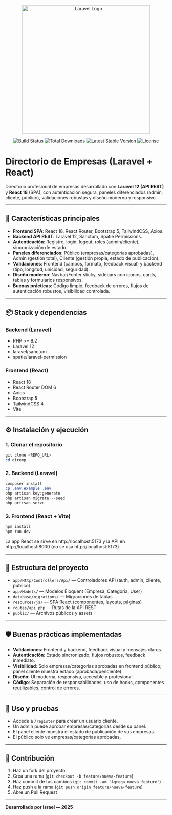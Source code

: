 <p align="center"><a href="https://laravel.com" target="_blank"><img src="https://raw.githubusercontent.com/laravel/art/master/logo-lockup/5%20SVG/2%20CMYK/1%20Full%20Color/laravel-logolockup-cmyk-red.svg" width="400" alt="Laravel Logo"></a></p>

<p align="center">
<a href="https://github.com/laravel/framework/actions"><img src="https://github.com/laravel/framework/workflows/tests/badge.svg" alt="Build Status"></a>
<a href="https://packagist.org/packages/laravel/framework"><img src="https://img.shields.io/packagist/dt/laravel/framework" alt="Total Downloads"></a>
<a href="https://packagist.org/packages/laravel/framework"><img src="https://img.shields.io/packagist/v/laravel/framework" alt="Latest Stable Version"></a>
<a href="https://packagist.org/packages/laravel/framework"><img src="https://img.shields.io/packagist/l/laravel/framework" alt="License"></a>
</p>

# Directorio de Empresas (Laravel + React)

Directorio profesional de empresas desarrollado con **Laravel 12 (API REST)** y **React 18** (SPA), con autenticación segura, paneles diferenciados (admin, cliente, público), validaciones robustas y diseño moderno y responsivo.

---

## 🚀 Características principales

- **Frontend SPA**: React 18, React Router, Bootstrap 5, TailwindCSS, Axios.
- **Backend API REST**: Laravel 12, Sanctum, Spatie Permissions.
- **Autenticación**: Registro, login, logout, roles (admin/cliente), sincronización de estado.
- **Paneles diferenciados**: Público (empresas/categorías aprobadas), Admin (gestión total), Cliente (gestión propia, estado de publicación).
- **Validaciones**: Frontend (campos, formato, feedback visual) y backend (tipo, longitud, unicidad, seguridad).
- **Diseño moderno**: Navbar/Footer sticky, sidebars con íconos, cards, tablas y formularios responsivos.
- **Buenas prácticas**: Código limpio, feedback de errores, flujos de autenticación robustos, visibilidad controlada.

---

## 📦 Stack y dependencias

### Backend (Laravel)
- PHP >= 8.2
- Laravel 12
- laravel/sanctum
- spatie/laravel-permission

### Frontend (React)
- React 18
- React Router DOM 6
- Axios
- Bootstrap 5
- TailwindCSS 4
- Vite

---

## ⚙️ Instalación y ejecución

### 1. Clonar el repositorio
```powershell
git clone <REPO_URL>
cd diremp
```

### 2. Backend (Laravel)
```powershell
composer install
cp .env.example .env
php artisan key:generate
php artisan migrate --seed
php artisan serve
```

### 3. Frontend (React + Vite)
```powershell
npm install
npm run dev
```

La app React se sirve en http://localhost:5173 y la API en http://localhost:8000 (no se usa http://localhost:5173).

---

## 📁 Estructura del proyecto

- `app/Http/Controllers/Api/` — Controladores API (auth, admin, cliente, público)
- `app/Models/` — Modelos Eloquent (Empresa, Categoria, User)
- `database/migrations/` — Migraciones de tablas
- `resources/js/` — SPA React (componentes, layouts, páginas)
- `routes/api.php` — Rutas de la API REST
- `public/` — Archivos públicos y assets

---

## 🛡️ Buenas prácticas implementadas

- **Validaciones**: Frontend y backend, feedback visual y mensajes claros.
- **Autenticación**: Estado sincronizado, flujos robustos, feedback inmediato.
- **Visibilidad**: Solo empresas/categorías aprobadas en frontend público; panel cliente muestra estado (aprobada/pendiente).
- **Diseño**: UI moderna, responsiva, accesible y profesional.
- **Código**: Separación de responsabilidades, uso de hooks, componentes reutilizables, control de errores.

---

## 📝 Uso y pruebas

- Accede a `/register` para crear un usuario cliente.
- Un admin puede aprobar empresas/categorías desde su panel.
- El panel cliente muestra el estado de publicación de sus empresas.
- El público solo ve empresas/categorías aprobadas.

---

## 🤝 Contribución

1. Haz un fork del proyecto
2. Crea una rama (`git checkout -b feature/nueva-feature`)
3. Haz commit de tus cambios (`git commit -am 'Agrega nueva feature'`)
4. Haz push a la rama (`git push origin feature/nueva-feature`)
5. Abre un Pull Request

---

**Desarrollado por Israel — 2025**
